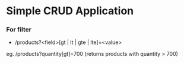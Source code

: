 # Simple CRUD Application

### For filter
  - /products?\<field\>[gt | lt | gte | lte]=\<value\>

  eg. /products?quantity[gt]=700 (returns products with quantity > 700)

  